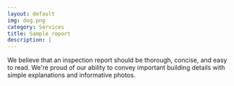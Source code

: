 ```yaml
---
layout: default
img: dog.png
category: Services
title: Sample report
description: |
---
```

We believe that an inspection report should be thorough, concise, and easy to read. We're proud of our ability to convey important building details with simple explanations and informative photos.
